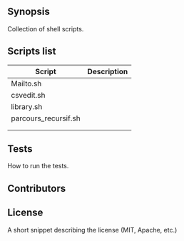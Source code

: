## Synopsis

Collection of shell scripts.

## Scripts list

| Script | Description |
| ------ | ------ |
| Mailto.sh |  |
| csvedit.sh |  |
| library.sh |  |
| parcours_recursif.sh |  |
|  |  |
|  |  |


## Tests

How to run the tests.

## Contributors



## License

A short snippet describing the license (MIT, Apache, etc.)
